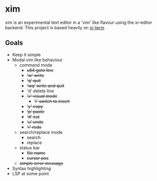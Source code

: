 # xim
xim is an experimental text editor in a 'vim' like flavour using the xi-editor backend.
This project is based heavily on [xi-term](https://github.com/xi-frontend/xi-term)

## Goals
 * Keep it simple
 * Modal vim like behaviour
    * command mode
        * ~~u64 goto line~~
        * ~~'w' write~~
        * ~~'q' quit~~
        * ~~'wq' write and quit~~
        * 'd' delete line
        * ~~'v' visual mode~~
            * ~~'i' switch to insert~~
        * ~~'y' copy~~
        * ~~'p' paste~~
        * ~~'d' cut~~
        * ~~'u' undo~~
        * ~~'r' redo~~
    * search/replace mode
        * search
        * replace
    * status bar
        * ~~file name~~
        * ~~cursor pos~~
    * ~~simple error message~~
 * Syntax highlighting
 * LSP at some point

